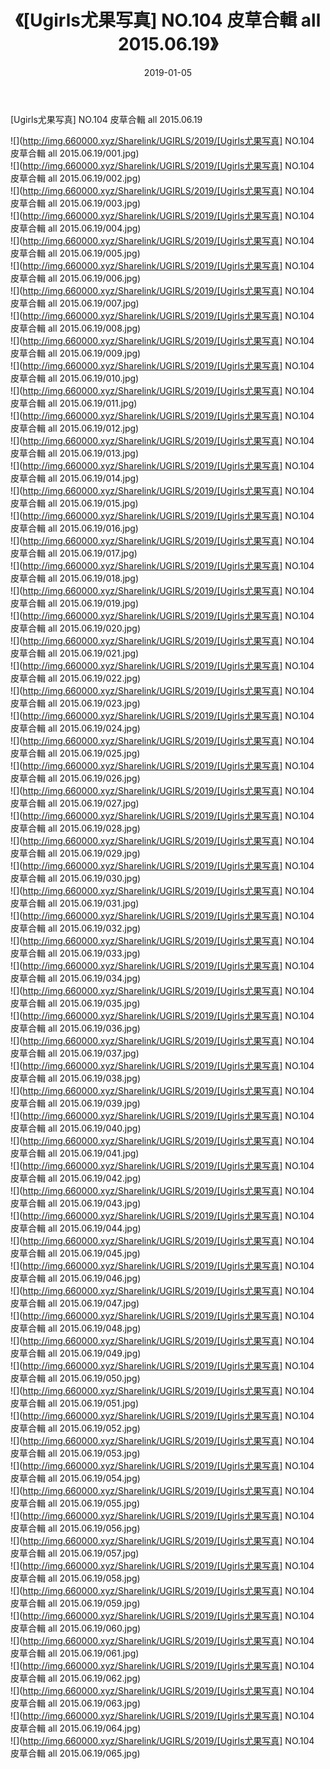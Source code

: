 ﻿---
layout: post
title:  《[Ugirls尤果写真] NO.104 皮草合輯 all 2015.06.19》
date:   2019-01-05
img: http://img.660000.xyz/Sharelink/UGIRLS/2019/[Ugirls尤果写真] NO.104 皮草合輯 all 2015.06.19/000.jpg
categories: [美女, 清纯, 唯美]
---

[Ugirls尤果写真] NO.104 皮草合輯 all 2015.06.19

 ![](http://img.660000.xyz/Sharelink/UGIRLS/2019/[Ugirls尤果写真] NO.104 皮草合輯 all 2015.06.19/001.jpg) <br>![](http://img.660000.xyz/Sharelink/UGIRLS/2019/[Ugirls尤果写真] NO.104 皮草合輯 all 2015.06.19/002.jpg) <br>![](http://img.660000.xyz/Sharelink/UGIRLS/2019/[Ugirls尤果写真] NO.104 皮草合輯 all 2015.06.19/003.jpg) <br>![](http://img.660000.xyz/Sharelink/UGIRLS/2019/[Ugirls尤果写真] NO.104 皮草合輯 all 2015.06.19/004.jpg) <br>![](http://img.660000.xyz/Sharelink/UGIRLS/2019/[Ugirls尤果写真] NO.104 皮草合輯 all 2015.06.19/005.jpg) <br>![](http://img.660000.xyz/Sharelink/UGIRLS/2019/[Ugirls尤果写真] NO.104 皮草合輯 all 2015.06.19/006.jpg) <br>![](http://img.660000.xyz/Sharelink/UGIRLS/2019/[Ugirls尤果写真] NO.104 皮草合輯 all 2015.06.19/007.jpg) <br>![](http://img.660000.xyz/Sharelink/UGIRLS/2019/[Ugirls尤果写真] NO.104 皮草合輯 all 2015.06.19/008.jpg) <br>![](http://img.660000.xyz/Sharelink/UGIRLS/2019/[Ugirls尤果写真] NO.104 皮草合輯 all 2015.06.19/009.jpg) <br>![](http://img.660000.xyz/Sharelink/UGIRLS/2019/[Ugirls尤果写真] NO.104 皮草合輯 all 2015.06.19/010.jpg) <br>![](http://img.660000.xyz/Sharelink/UGIRLS/2019/[Ugirls尤果写真] NO.104 皮草合輯 all 2015.06.19/011.jpg) <br>![](http://img.660000.xyz/Sharelink/UGIRLS/2019/[Ugirls尤果写真] NO.104 皮草合輯 all 2015.06.19/012.jpg) <br>![](http://img.660000.xyz/Sharelink/UGIRLS/2019/[Ugirls尤果写真] NO.104 皮草合輯 all 2015.06.19/013.jpg) <br>![](http://img.660000.xyz/Sharelink/UGIRLS/2019/[Ugirls尤果写真] NO.104 皮草合輯 all 2015.06.19/014.jpg) <br>![](http://img.660000.xyz/Sharelink/UGIRLS/2019/[Ugirls尤果写真] NO.104 皮草合輯 all 2015.06.19/015.jpg) <br>![](http://img.660000.xyz/Sharelink/UGIRLS/2019/[Ugirls尤果写真] NO.104 皮草合輯 all 2015.06.19/016.jpg) <br>![](http://img.660000.xyz/Sharelink/UGIRLS/2019/[Ugirls尤果写真] NO.104 皮草合輯 all 2015.06.19/017.jpg) <br>![](http://img.660000.xyz/Sharelink/UGIRLS/2019/[Ugirls尤果写真] NO.104 皮草合輯 all 2015.06.19/018.jpg) <br>![](http://img.660000.xyz/Sharelink/UGIRLS/2019/[Ugirls尤果写真] NO.104 皮草合輯 all 2015.06.19/019.jpg) <br>![](http://img.660000.xyz/Sharelink/UGIRLS/2019/[Ugirls尤果写真] NO.104 皮草合輯 all 2015.06.19/020.jpg) <br>![](http://img.660000.xyz/Sharelink/UGIRLS/2019/[Ugirls尤果写真] NO.104 皮草合輯 all 2015.06.19/021.jpg) <br>![](http://img.660000.xyz/Sharelink/UGIRLS/2019/[Ugirls尤果写真] NO.104 皮草合輯 all 2015.06.19/022.jpg) <br>![](http://img.660000.xyz/Sharelink/UGIRLS/2019/[Ugirls尤果写真] NO.104 皮草合輯 all 2015.06.19/023.jpg) <br>![](http://img.660000.xyz/Sharelink/UGIRLS/2019/[Ugirls尤果写真] NO.104 皮草合輯 all 2015.06.19/024.jpg) <br>![](http://img.660000.xyz/Sharelink/UGIRLS/2019/[Ugirls尤果写真] NO.104 皮草合輯 all 2015.06.19/025.jpg) <br>![](http://img.660000.xyz/Sharelink/UGIRLS/2019/[Ugirls尤果写真] NO.104 皮草合輯 all 2015.06.19/026.jpg) <br>![](http://img.660000.xyz/Sharelink/UGIRLS/2019/[Ugirls尤果写真] NO.104 皮草合輯 all 2015.06.19/027.jpg) <br>![](http://img.660000.xyz/Sharelink/UGIRLS/2019/[Ugirls尤果写真] NO.104 皮草合輯 all 2015.06.19/028.jpg) <br>![](http://img.660000.xyz/Sharelink/UGIRLS/2019/[Ugirls尤果写真] NO.104 皮草合輯 all 2015.06.19/029.jpg) <br>![](http://img.660000.xyz/Sharelink/UGIRLS/2019/[Ugirls尤果写真] NO.104 皮草合輯 all 2015.06.19/030.jpg) <br>![](http://img.660000.xyz/Sharelink/UGIRLS/2019/[Ugirls尤果写真] NO.104 皮草合輯 all 2015.06.19/031.jpg) <br>![](http://img.660000.xyz/Sharelink/UGIRLS/2019/[Ugirls尤果写真] NO.104 皮草合輯 all 2015.06.19/032.jpg) <br>![](http://img.660000.xyz/Sharelink/UGIRLS/2019/[Ugirls尤果写真] NO.104 皮草合輯 all 2015.06.19/033.jpg) <br>![](http://img.660000.xyz/Sharelink/UGIRLS/2019/[Ugirls尤果写真] NO.104 皮草合輯 all 2015.06.19/034.jpg) <br>![](http://img.660000.xyz/Sharelink/UGIRLS/2019/[Ugirls尤果写真] NO.104 皮草合輯 all 2015.06.19/035.jpg) <br>![](http://img.660000.xyz/Sharelink/UGIRLS/2019/[Ugirls尤果写真] NO.104 皮草合輯 all 2015.06.19/036.jpg) <br>![](http://img.660000.xyz/Sharelink/UGIRLS/2019/[Ugirls尤果写真] NO.104 皮草合輯 all 2015.06.19/037.jpg) <br>![](http://img.660000.xyz/Sharelink/UGIRLS/2019/[Ugirls尤果写真] NO.104 皮草合輯 all 2015.06.19/038.jpg) <br>![](http://img.660000.xyz/Sharelink/UGIRLS/2019/[Ugirls尤果写真] NO.104 皮草合輯 all 2015.06.19/039.jpg) <br>![](http://img.660000.xyz/Sharelink/UGIRLS/2019/[Ugirls尤果写真] NO.104 皮草合輯 all 2015.06.19/040.jpg) <br>![](http://img.660000.xyz/Sharelink/UGIRLS/2019/[Ugirls尤果写真] NO.104 皮草合輯 all 2015.06.19/041.jpg) <br>![](http://img.660000.xyz/Sharelink/UGIRLS/2019/[Ugirls尤果写真] NO.104 皮草合輯 all 2015.06.19/042.jpg) <br>![](http://img.660000.xyz/Sharelink/UGIRLS/2019/[Ugirls尤果写真] NO.104 皮草合輯 all 2015.06.19/043.jpg) <br>![](http://img.660000.xyz/Sharelink/UGIRLS/2019/[Ugirls尤果写真] NO.104 皮草合輯 all 2015.06.19/044.jpg) <br>![](http://img.660000.xyz/Sharelink/UGIRLS/2019/[Ugirls尤果写真] NO.104 皮草合輯 all 2015.06.19/045.jpg) <br>![](http://img.660000.xyz/Sharelink/UGIRLS/2019/[Ugirls尤果写真] NO.104 皮草合輯 all 2015.06.19/046.jpg) <br>![](http://img.660000.xyz/Sharelink/UGIRLS/2019/[Ugirls尤果写真] NO.104 皮草合輯 all 2015.06.19/047.jpg) <br>![](http://img.660000.xyz/Sharelink/UGIRLS/2019/[Ugirls尤果写真] NO.104 皮草合輯 all 2015.06.19/048.jpg) <br>![](http://img.660000.xyz/Sharelink/UGIRLS/2019/[Ugirls尤果写真] NO.104 皮草合輯 all 2015.06.19/049.jpg) <br>![](http://img.660000.xyz/Sharelink/UGIRLS/2019/[Ugirls尤果写真] NO.104 皮草合輯 all 2015.06.19/050.jpg) <br>![](http://img.660000.xyz/Sharelink/UGIRLS/2019/[Ugirls尤果写真] NO.104 皮草合輯 all 2015.06.19/051.jpg) <br>![](http://img.660000.xyz/Sharelink/UGIRLS/2019/[Ugirls尤果写真] NO.104 皮草合輯 all 2015.06.19/052.jpg) <br>![](http://img.660000.xyz/Sharelink/UGIRLS/2019/[Ugirls尤果写真] NO.104 皮草合輯 all 2015.06.19/053.jpg) <br>![](http://img.660000.xyz/Sharelink/UGIRLS/2019/[Ugirls尤果写真] NO.104 皮草合輯 all 2015.06.19/054.jpg) <br>![](http://img.660000.xyz/Sharelink/UGIRLS/2019/[Ugirls尤果写真] NO.104 皮草合輯 all 2015.06.19/055.jpg) <br>![](http://img.660000.xyz/Sharelink/UGIRLS/2019/[Ugirls尤果写真] NO.104 皮草合輯 all 2015.06.19/056.jpg) <br>![](http://img.660000.xyz/Sharelink/UGIRLS/2019/[Ugirls尤果写真] NO.104 皮草合輯 all 2015.06.19/057.jpg) <br>![](http://img.660000.xyz/Sharelink/UGIRLS/2019/[Ugirls尤果写真] NO.104 皮草合輯 all 2015.06.19/058.jpg) <br>![](http://img.660000.xyz/Sharelink/UGIRLS/2019/[Ugirls尤果写真] NO.104 皮草合輯 all 2015.06.19/059.jpg) <br>![](http://img.660000.xyz/Sharelink/UGIRLS/2019/[Ugirls尤果写真] NO.104 皮草合輯 all 2015.06.19/060.jpg) <br>![](http://img.660000.xyz/Sharelink/UGIRLS/2019/[Ugirls尤果写真] NO.104 皮草合輯 all 2015.06.19/061.jpg) <br>![](http://img.660000.xyz/Sharelink/UGIRLS/2019/[Ugirls尤果写真] NO.104 皮草合輯 all 2015.06.19/062.jpg) <br>![](http://img.660000.xyz/Sharelink/UGIRLS/2019/[Ugirls尤果写真] NO.104 皮草合輯 all 2015.06.19/063.jpg) <br>![](http://img.660000.xyz/Sharelink/UGIRLS/2019/[Ugirls尤果写真] NO.104 皮草合輯 all 2015.06.19/064.jpg) <br>![](http://img.660000.xyz/Sharelink/UGIRLS/2019/[Ugirls尤果写真] NO.104 皮草合輯 all 2015.06.19/065.jpg) <br>